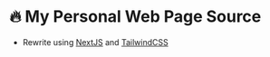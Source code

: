 # 🔥 My Personal Web Page Source

- Rewrite using [NextJS](https://nextjs.org/) and [TailwindCSS](https://tailwindcss.com/)
